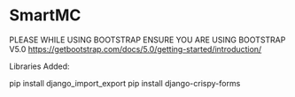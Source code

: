 # SmartMC
PLEASE WHILE USING BOOTSTRAP ENSURE YOU ARE USING BOOTSTRAP V5.0
https://getbootstrap.com/docs/5.0/getting-started/introduction/

Libraries Added:

pip install django_import_export
pip install django-crispy-forms
